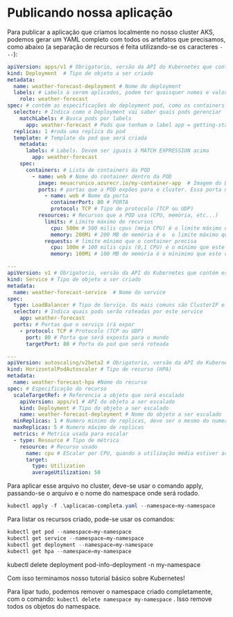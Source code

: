 Publicando nossa aplicação
==========================

Para publicar a aplicação que criamos localmente no nosso cluster AKS, podemos gerar um YAML completo com todos os artefatos que precisamos, como abaixo (a separação de recursos é feita utilizando-se os caracteres ```---```):

```YAML
apiVersion: apps/v1 # Obrigatorio, versão da API do Kubernetes que contém esse recursos
kind: Deployment  # Tipo de objeto a ser criado
metadata:
  name: weather-forecast-deployment # Nome do deployment
  labels: # Labels a serem aplicados, podem ter quaisquer nomes e valores
    role: weather-forecast
spec: # contém as especificações do deployment pod, como os containers que irão rodar, quantidade de pods, etc..
  selector: # Indica como o Deployment vai saber quais pods gerenciar
    matchLabels: # Busca pods por labels
      app: weather-forecast # Pods que tenham o label app = getting-started
  replicas: 1 #roda uma replica da pod
  template: # Template da pod que será criada
    metadata:
      labels: # Labels. Devem ser iguais à MATCH EXPRESSION acima
        app: weather-forecast
    spec:
      containers: # Lista de containers da POD 
        - name: web # Nome do container dentro da POD
          image: meuacrunico.azurecr.io/my-container-app  # Imagem do Docker que será utilizado
          ports: # portas que a POD expões para o cluster. Essa porta não é acessível fora do cluster
            - name: web # Nome da porta
              containerPort: 80 # PORTA
              protocol: TCP # Tipo de protocolo (TCP ou UDP)
          resources: # Recursos que a POD usa (CPU, memória, etc...)
            limits: # Limite máximo de recursos
              cpu: 500m # 500 milis cpus (meia CPU) é o limite máximo que este container pode usar
              memory: 200Mi # 200 MB de memória é o  o limite máximo que este container pode usar
            requests: # limite mínimo que o container precisa
              cpu: 100m # 100 milis cpis (0,1 CPU) é o mínimo que este container precisa ter reservado
              memory: 100Mi # 100 MB de memória é o mínimimo que este container precisa ter reservado

---
apiVersion: v1 # Obrigatorio, versão da API do Kubernetes que contém esse recursos
kind: Service # Tipo de objeto a ser criado
metadata:
  name: weather-forecast-service  # Nome do service
spec:
  type: LoadBalancer # Tipo de Serviço. Os mais comuns são ClusterIP e LoadBalancer
  selector: # Indica quais pods serão roteadas por este service
    app: weather-forecast
  ports: # Portas que o serviço irá expor
    - protocol: TCP # Protocolo (TCP ou UDP)
      port: 80 # Porta que será exposta para o mundo
      targetPort: 80 # Porta da pod que será roteada

---
apiVersion: autoscaling/v2beta2 # Obrigatorio, versão da API do Kubernetes que contém esse recursos
kind: HorizontalPodAutoscaler # Tipo de recurso (HPA)
metadata:
  name: weather-forecast-hpa #Nome do recurso
spec: # Especificação do recurso
  scaleTargetRef: # Referencia a objeto que será escalado
    apiVersion: apps/v1 # API do objeto a ser escalado
    kind: Deployment # Tipo do objeto a ser escalado
    name: weather-forecast-deployment # Nome do objeto a ser escalado 
  minReplicas: 1 # Numero minimo de replicas, deve ser o mesmo do numero de replicas do deployment
  maxReplicas: 5 # Numero máximo de replicas
  metrics: # Metrica usada para escalar
  - type: Resource # Tipo de métrica
    resource: # Recurso usado
      name: cpu # EScalar por CPU, quando a utilização média estiver acima de 50%
      target:
        type: Utilization
        averageUtilization: 50
```

Para aplicar esse arquivo no cluster, deve-se usar o comando apply, passando-se o arquivo e o nome do namespace onde será rodado.

```Powershell
kubectl apply -f .\aplicacao-completa.yaml --namespace=my-namespace
```

Para listar os recursos criado, pode-se usar os comandos:

```Powershell
kubectl get pod --namespace=my-namespace
kubectl get service --namespace=my-namespace
kubectl get deployment --namespace=my-namespace
kubectl get hpa --namespace=my-namespace
```
kubectl delete deployment pod-info-deployment -n my-namespace       


Com isso terminamos nosso tutorial básico sobre Kubernetes!

Para lipar tudo, podemos remover o namespace criado completamente, com o comando: ```kubectl delete namespace my-namespace``` . Isso remove todos os objetos do namespace.
